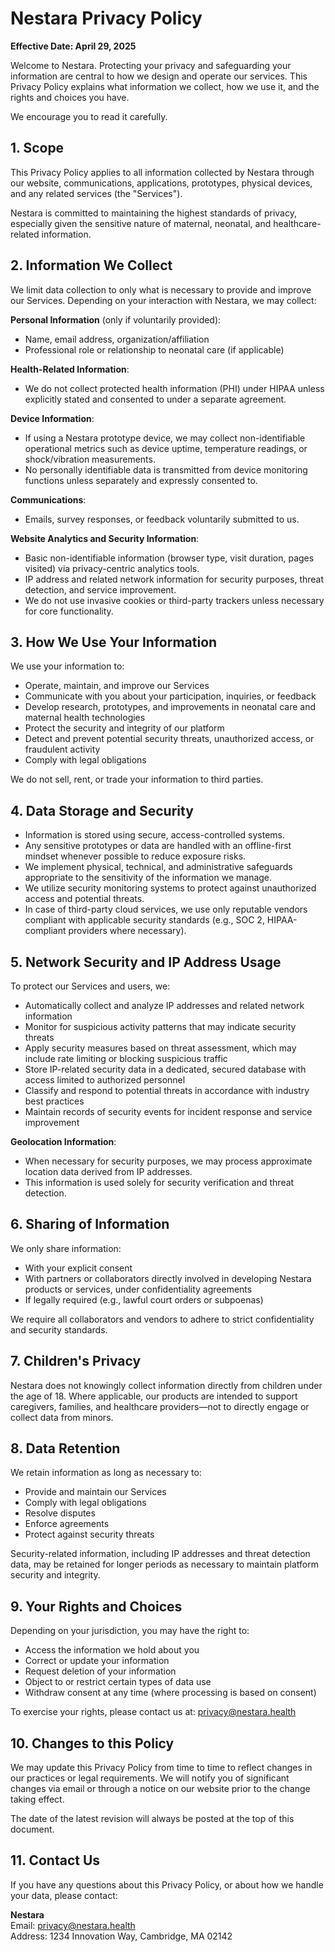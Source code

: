 # Nestara Privacy Policy
**Effective Date: April 29, 2025**

Welcome to Nestara. Protecting your privacy and safeguarding your information are central to how we design and operate our services. This Privacy Policy explains what information we collect, how we use it, and the rights and choices you have.

We encourage you to read it carefully.

## 1. Scope
This Privacy Policy applies to all information collected by Nestara through our website, communications, applications, prototypes, physical devices, and any related services (the "Services").

Nestara is committed to maintaining the highest standards of privacy, especially given the sensitive nature of maternal, neonatal, and healthcare-related information.

## 2. Information We Collect
We limit data collection to only what is necessary to provide and improve our Services.
Depending on your interaction with Nestara, we may collect:

**Personal Information** (only if voluntarily provided):
- Name, email address, organization/affiliation
- Professional role or relationship to neonatal care (if applicable)

**Health-Related Information**:
- We do not collect protected health information (PHI) under HIPAA unless explicitly stated and consented to under a separate agreement.

**Device Information**:
- If using a Nestara prototype device, we may collect non-identifiable operational metrics such as device uptime, temperature readings, or shock/vibration measurements.
- No personally identifiable data is transmitted from device monitoring functions unless separately and expressly consented to.

**Communications**:
- Emails, survey responses, or feedback voluntarily submitted to us.

**Website Analytics and Security Information**:
- Basic non-identifiable information (browser type, visit duration, pages visited) via privacy-centric analytics tools.
- IP address and related network information for security purposes, threat detection, and service improvement.
- We do not use invasive cookies or third-party trackers unless necessary for core functionality.

## 3. How We Use Your Information
We use your information to:
- Operate, maintain, and improve our Services
- Communicate with you about your participation, inquiries, or feedback
- Develop research, prototypes, and improvements in neonatal care and maternal health technologies
- Protect the security and integrity of our platform
- Detect and prevent potential security threats, unauthorized access, or fraudulent activity
- Comply with legal obligations

We do not sell, rent, or trade your information to third parties.

## 4. Data Storage and Security
- Information is stored using secure, access-controlled systems.
- Any sensitive prototypes or data are handled with an offline-first mindset whenever possible to reduce exposure risks.
- We implement physical, technical, and administrative safeguards appropriate to the sensitivity of the information we manage.
- We utilize security monitoring systems to protect against unauthorized access and potential threats.
- In case of third-party cloud services, we use only reputable vendors compliant with applicable security standards (e.g., SOC 2, HIPAA-compliant providers where necessary).

## 5. Network Security and IP Address Usage
To protect our Services and users, we:
- Automatically collect and analyze IP addresses and related network information
- Monitor for suspicious activity patterns that may indicate security threats
- Apply security measures based on threat assessment, which may include rate limiting or blocking suspicious traffic
- Store IP-related security data in a dedicated, secured database with access limited to authorized personnel
- Classify and respond to potential threats in accordance with industry best practices
- Maintain records of security events for incident response and service improvement

**Geolocation Information**: 
- When necessary for security purposes, we may process approximate location data derived from IP addresses.
- This information is used solely for security verification and threat detection.

## 6. Sharing of Information
We only share information:
- With your explicit consent
- With partners or collaborators directly involved in developing Nestara products or services, under confidentiality agreements
- If legally required (e.g., lawful court orders or subpoenas)

We require all collaborators and vendors to adhere to strict confidentiality and security standards.

## 7. Children's Privacy
Nestara does not knowingly collect information directly from children under the age of 18.
Where applicable, our products are intended to support caregivers, families, and healthcare providers—not to directly engage or collect data from minors.

## 8. Data Retention
We retain information as long as necessary to:
- Provide and maintain our Services
- Comply with legal obligations
- Resolve disputes
- Enforce agreements
- Protect against security threats

Security-related information, including IP addresses and threat detection data, may be retained for longer periods as necessary to maintain platform security and integrity.

## 9. Your Rights and Choices
Depending on your jurisdiction, you may have the right to:
- Access the information we hold about you
- Correct or update your information
- Request deletion of your information
- Object to or restrict certain types of data use
- Withdraw consent at any time (where processing is based on consent)

To exercise your rights, please contact us at: privacy@nestara.health

## 10. Changes to this Policy
We may update this Privacy Policy from time to time to reflect changes in our practices or legal requirements.
We will notify you of significant changes via email or through a notice on our website prior to the change taking effect.

The date of the latest revision will always be posted at the top of this document.

## 11. Contact Us
If you have any questions about this Privacy Policy, or about how we handle your data, please contact:

**Nestara**  
Email: privacy@nestara.health  
Address: 1234 Innovation Way, Cambridge, MA 02142